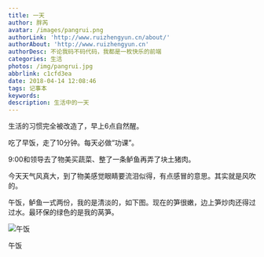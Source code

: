 ```yaml
---
title: 一天
author: 胖芮
avatar: /images/pangrui.png
authorLink: 'http://www.ruizhengyun.cn/about/'
authorAbout: 'http://www.ruizhengyun.cn'
authorDesc: 不论我码不码代码，我都是一枚快乐的前端
categories: 生活
photos: /img/pangrui.jpg
abbrlink: c1cfd3ea
date: 2018-04-14 12:08:46
tags: 记事本
keywords:
description: 生活中的一天
---
```

生活的习惯完全被改造了，早上6点自然醒。

吃了早饭，走了10分钟。每天必做“功课”。

9:00和领导去了物美买蔬菜、整了一条鲈鱼再弄了块土猪肉。

今天天气风真大，到了物美感觉眼睛要流泪似得，有点感冒的意思。其实就是风吹的。

午饭，鲈鱼一式两份，我的是清淡的，如下图。现在的笋很嫩，边上笋炒肉还得过过水。最环保的绿色的是我的莴笋。

<img src="./c1cfd3ea/1.jpeg" title="午饭" /><p class="img-desc">午饭</p> 